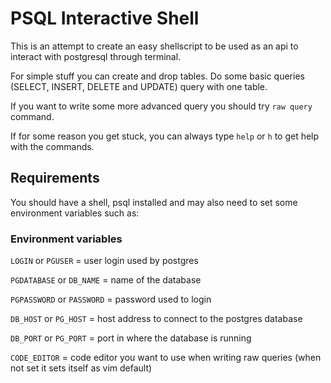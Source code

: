 # PSQL Interactive Shell

This is an attempt to create an easy shellscript to be used as an api to interact with postgresql through terminal.

For simple stuff you can create and drop tables. Do some basic queries (SELECT, INSERT, DELETE and UPDATE) query with one table. 

If you want to write some more advanced query you should try `raw query` command.

If for some reason you get stuck, you can always type `help` or `h` to get help with the commands.

## Requirements
You should have a shell, psql installed and may also need to set some environment variables such as:

### Environment variables

`LOGIN` or `PGUSER` = user login used by postgres

`PGDATABASE` or `DB_NAME` = name of the database

`PGPASSWORD` or `PASSWORD` = password used to login

`DB_HOST` or `PG_HOST` = host address to connect to the postgres database

`DB_PORT` or `PG_PORT` = port in where the database is running

`CODE_EDITOR` = code editor you want to use when writing raw queries (when not set it sets itself as vim default)
